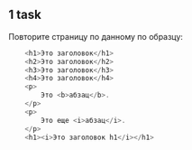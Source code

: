 ## 1 task

Повторите страницу по данному по образцу:

```javascript
	<h1>Это заголовок</h1>
	<h2>Это заголовок</h2>
	<h3>Это заголовок</h3>
	<h4>Это заголовок</h4>
	<p>
		Это <b>абзац</b>.
	</p>
	<p>
		Это еще <i>абзац</i>.
	</p>
	<h1><i>Это заголовок h1</i></h1>
```
